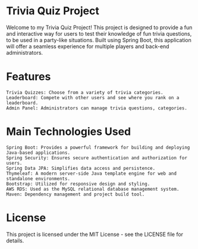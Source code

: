 # Trivia Quiz Project 

Welcome to my Trivia Quiz Project! This project is designed to provide a fun and interactive way for users to test their knowledge of fun trivia questions, to be used in a party-like situations. Built using Spring Boot, this application will offer a seamless experience for multiple players and back-end administrators.

# Features

    Trivia Quizzes: Choose from a variety of trivia categories.
    Leaderboard: Compete with other users and see where you rank on a leaderboard.
    Admin Panel: Administrators can manage trivia questions, categories.

# Main Technologies Used

    Spring Boot: Provides a powerful framework for building and deploying Java-based applications.
    Spring Security: Ensures secure authentication and authorization for users.
    Spring Data JPA: Simplifies data access and persistence.
    Thymeleaf: A modern server-side Java template engine for web and standalone environments.
    Bootstrap: Utilized for responsive design and styling.
    AWS RDS: Used as the MySQL relational database management system.
    Maven: Dependency management and project build tool.

# License

This project is licensed under the MIT License - see the LICENSE file for details.
